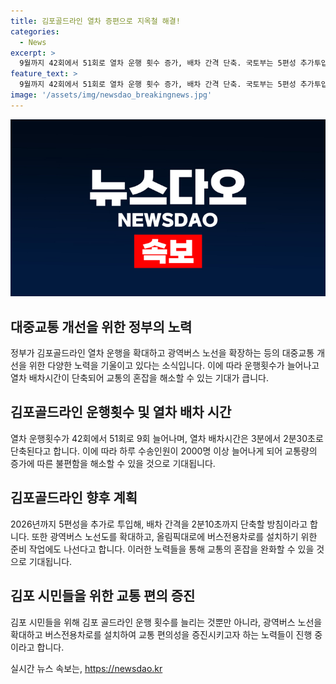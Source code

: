 ```yaml
---
title: 김포골드라인 열차 증편으로 지옥철 해결!
categories:
  - News
excerpt: >
  9월까지 42회에서 51회로 열차 운행 횟수 증가, 배차 간격 단축. 국토부는 5편성 추가투입, 수송인원 2000명 이상 증가 전망. 또한 광역버스 노선 확대, 올림픽대로 전용차로 설치 등으로 김포 시민들의 서울 출근길 혼잡도 완화 예상.
feature_text: >
  9월까지 42회에서 51회로 열차 운행 횟수 증가, 배차 간격 단축. 국토부는 5편성 추가투입, 수송인원 2000명 이상 증가 전망. 또한 광역버스 노선 확대, 올림픽대로 전용차로 설치 등으로 김포 시민들의 서울 출근길 혼잡도 완화 예상.
image: '/assets/img/newsdao_breakingnews.jpg'
---
```


<p><img src="/assets/img/newsdao_breakingnews.jpg" alt="koreaapp 속보" /></p>

<h2 data-ke-size="size26">대중교통 개선을 위한 정부의 노력</h2>

<p data-ke-size="size16">정부가 김포골드라인 열차 운행을 확대하고 광역버스 노선을 확장하는 등의 대중교통 개선을 위한 다양한 노력을 기울이고 있다는 소식입니다. 이에 따라 운행횟수가 늘어나고 열차 배차시간이 단축되어 교통의 혼잡을 해소할 수 있는 기대가 큽니다.</p>

<h2 data-ke-size="size26">김포골드라인 운행횟수 및 열차 배차 시간</h2>

<p data-ke-size="size16">열차 운행횟수가 42회에서 51회로 9회 늘어나며, 열차 배차시간은 3분에서 2분30초로 단축된다고 합니다. 이에 따라 하루 수송인원이 2000명 이상 늘어나게 되어 교통량의 증가에 따른 불편함을 해소할 수 있을 것으로 기대됩니다.</p>

<h2 data-ke-size="size26">김포골드라인 향후 계획</h2>

<p data-ke-size="size16">2026년까지 5편성을 추가로 투입해, 배차 간격을 2분10초까지 단축할 방침이라고 합니다. 또한 광역버스 노선도를 확대하고, 올림픽대로에 버스전용차로를 설치하기 위한 준비 작업에도 나선다고 합니다. 이러한 노력들을 통해 교통의 혼잡을 완화할 수 있을 것으로 기대됩니다.</p>

<h2 data-ke-size="size26">김포 시민들을 위한 교통 편의 증진</h2>

<p data-ke-size="size16">김포 시민들을 위해 김포 골드라인 운행 횟수를 늘리는 것뿐만 아니라, 광역버스 노선을 확대하고 버스전용차로를 설치하여 교통 편의성을 증진시키고자 하는 노력들이 진행 중이라고 합니다.</p>
실시간 뉴스 속보는, <a href="https://newsdao.kr" rel="dofollow">https://newsdao.kr</a>


